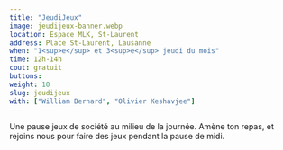 ```yaml
---
title: "JeudiJeux"
image: jeudijeux-banner.webp
location: Espace MLK, St-Laurent
address: Place St-Laurent, Lausanne
when: "1<sup>e</sup> et 3<sup>e</sup> jeudi du mois"
time: 12h-14h
cout: gratuit
buttons:
weight: 10
slug: jeudijeux
with: ["William Bernard", "Olivier Keshavjee"]
---
```


Une pause jeux de société au milieu de la journée. Amène ton repas, et rejoins nous pour faire des jeux pendant la pause de midi.
